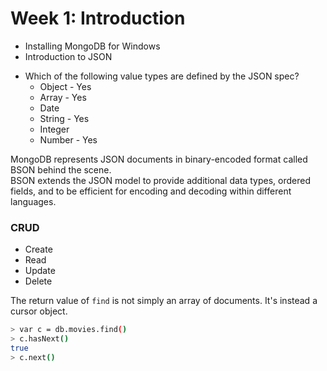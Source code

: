 # Week 1: Introduction

* Installing MongoDB for Windows  
* Introduction to JSON  

- Which of the following value types are defined by the JSON spec?
  - Object - Yes
  - Array - Yes
  - Date
  - String - Yes
  - Integer
  - Number - Yes

MongoDB represents JSON documents in binary-encoded format called BSON behind the scene.  
BSON extends the JSON model to provide additional data types, ordered fields, and to be efficient for encoding and decoding within different languages.  

### CRUD
- Create
- Read
- Update
- Delete

The return value of ``` find ``` is not simply an array of documents. It's instead a cursor object.
```sh
> var c = db.movies.find()
> c.hasNext()
true
> c.next()
```
